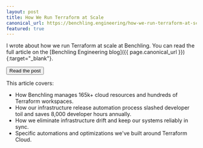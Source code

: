 ```yaml
---
layout: post
title: How We Run Terraform at Scale
canonical_url: https://benchling.engineering/how-we-run-terraform-at-scale-da7bb75dc394
featured: true
---
```


I wrote about how we run Terraform at scale at Benchling. You can read the full article on the [Benchling Engineering blog]({{ page.canonical_url }}){:target="_blank"}.

<a href="{{ page.canonical_url }}" target="_blank"><button>Read the post</button></a>

This article covers:
- How Benchling manages 165k+ cloud resources and hundreds of Terraform workspaces.
- How our infrastructure release automation process slashed developer toil and saves 8,000 developer hours annually.
- How we eliminate infrastructure drift and keep our systems reliably in sync.
- Specific automations and optimizations we've built around Terraform Cloud.


<!-- Managing over 165k cloud resources across hundreds of workspaces could seem daunting. But for us, it’s just another day at Benchling. Here’s how we do it.

We currently have:

- 165k cloud resources under management
- 625 Terraform workspaces
- 38 AWS accounts
- 170 engineers (40 of whom are infra specialists)

We perform:

- 225 infrastructure releases daily (`terraform apply` operations)
- 723 plans daily (`terraform plan` operations)

We’ve been successfully operating Benchling’s infrastructure release system for the past two years (spoiler, it’s Terraform Cloud), over which time we’ve doubled our infrastructure footprint with minimal additional release overhead.

![terraform benchling cover photo]({{ "/assets/2025-03-04-terraform-cover.webp" | absolute_url }})


# Before Terraform Cloud: The Chaos

Our infra release process wasn’t always this smooth. Let me rewind and take you back to how it was before.

As is common guidance for small Terraform projects, our team would previously apply all infrastructure changes via laptop. Also in line with common guidance, our team used S3 to store state files, with DynamoDB state locks, which prevented any apply-time collisions. This is a great strategy for a small team working on up to a dozen workspaces. However, this slowly starts to break down as the team’s workspace footprint grows. It’s like the proverbial frog in the pot of water, slowly heated to a boil. By the time we made the switch, Benchling was managing 350 workspaces. We were approaching the boiling point.


## Pain Points: Developer Toil and Inefficiency

Managing 350 workspaces with this approach had several downsides:

1. **Necessitated elevated AWS access** permissions for the infrastructure team.
2. It was **time-consuming** as the engineer had to navigate to each directory, run `terraform apply`, review and approve the run, then verify it succeeded. Very commonly a single change could affect over 120 workspaces, which would mean repeating this process 120 times. (We had developed a custom python script which helped parallelize this somewhat.)
3. **Accumulated infra drift.** Often an engineer would go to apply their change and find numerous unrelated pending infrastructure changes. This situation could arise for many reasons — a previous engineer had missed this workspace while rolling out a change, did not realize an apply step was required, or missed that their apply had failed. The unlucky engineer who encountered this would then need to track down the author of the change which caused this drift, confirm whether this change was intended and safe to apply, and roll out the change. Then they’d have to repeat this process for each of the impacted workspaces.

Applying a single change could easily take a full day, particularly if you encountered unexpected drift (pain point #3). Because of the release overhead associated with an additional workspace, the team was incentivized towards several anti-patterns.

The first anti-pattern was to put as many resources as possible into a single directory/workspace to minimize the number of workspaces that required an apply (thus minimizing pain point #2). This meant some workspaces were managing upwards of 4k resources, which made plan times painstakingly long (30+ min) and increased the blast radius for any change that went poorly.

These excessive plan times for our monster workspaces (pain point #2) and accumulated drift (pain point #3) pushed our team towards a second anti-pattern — using the Terraform `-target` feature. This feature allows a developer to limit changes to a subset of the full infrastructure configuration. While this can be useful in limited circumstances, it functions by only applying changes to a subset of terraform’s acyclic graph (which maps all resource dependencies), so it can cause all sorts of unintended chaos if used indiscriminately. Hashicorp themselves, the authors of Terraform, [strongly discourage](https://developer.hashicorp.com/terraform/cli/commands/plan#resource-targeting) use of the `-target` feature for routine operations due to the possible side effects.

Overall this tooling gap was a source of developer toil and risk. It was clear for an organization at our scale we needed to automate our infrastructure release process.


## Our Solution: Automate Terraform with Terraform Cloud

We evaluated several infrastructure automation tools — specifically Spacelift, Terraform Cloud, and Atlantis. We ended up deciding on Terraform Cloud, mostly for the perceived benefits of working with Hashicorp, who were larger, more established, and authored and owned Terraform.

Successfully rolling out Terraform Cloud required two big changes to our developer workflow. In particular:

1. Move from an “apply then merge” workflow to a “merge then apply” workflow. This was a big source of uncertainty as we rolled out since there is really no way to test for apply-time errors on all workspaces before merging a PR to our main branch.
2. Move to untargeted applies.

We helped ease the pain of this transition with several training sessions, a detailed FAQ, a dedicated Slack channel for questions, and by carefully watching Terraform Cloud for the first few months to ensure no backlogs of releases, erroring runs, etc.

We used an incremental rollout strategy to limit the blast radius, to give our engineering teams time to build familiarity in lower-risk workspaces first, and to learn and adapt our resource capacity planning for Terraform Cloud agents.

## The Impact: Efficiency, Reliability, and Developer Happiness

The resulting impact of this change:

* Eliminated drift (problem #3 above), a huge source of risk and developer toil.
* Roughly **8000 developer hours saved annually** (40 infra specialists × 4 hrs/wk × 50 weeks/yr = 8000 hrs) — that’s equivalent to getting 4 developers back!
* Audit log of every change for a given workspace linked to commit and author. We can’t emphasize enough just how helpful this is for debugging issues.
* Speculative plans — a prospective change can be automatically tested across dozens of impacted workspaces and the results displayed directly in GitHub CI.

![speculative plans in github CI checks](../assets/2025-03-04-speculative-plan-github.webp)
*This screenshot shows how we limit speculative plans to a small number of canary workspaces (in this case just one).*

In the time since we initially rolled out Terraform Cloud two years ago, we’ve continued to refine and improve this system in many ways both big and small.


# How We Run Terraform Cloud Today

We host our own installation of Terraform Cloud with our TFC agents running in our own AWS account. (Hashicorp calls this product Terraform Cloud for Business.) We prefer to keep all admin access to production infrastructure in-house without conferring any production permissions to Hashicorp. We run these Terraform Cloud agents in our own ECS cluster. Our contract allows us to run up to 200 concurrent agents, though we typically run 120 across two agent pools (40 in our dev pool and 80 in our prod pool). This allows us to release changes to our 625 workspaces with high concurrency. For example, if a single change impacted 80 workspaces, it can be applied to all 80 workspaces simultaneously.

## The Things We Monitor Obsessively

1. **Agent exhaustion / concurrency limits:** If there are no available agents for a sustained period, we page our on-call (we intend to implement autoscaling one day).
2. **Plan time:** If plan time exceeds 4 min in dev, we notify our team. We care most about ensuring quick plan times in dev workspaces since this reduces developer feedback loops during infra development.
3. **Infra drift:** After a year of measuring minimal drift, we eventually stopped measuring this because drift doesn’t meaningfully exist in our infrastructure anymore. Since 1) all applies are untargeted, 2) zero engineers have prod write access by default, 3) releases are so frequent that any drift is quickly addressed by the next release.

## Quality of Life Optimizations

Although Terraform Cloud has been a great tool for us, as a large-footprint organization and power-user, we’ve found it lacks some features we need. Here are the custom features we’ve built around it.

### TFC CLI

Some of our Terraform modules are used across many many workspaces. For example we have 261 workspaces affected by changes to our “deploy” module. Any change that impacts this module requires 261 reviews and approvals, even though the actual changes are substantively the same. Clicking through the Terraform Cloud UI is tedious, so we wrote a CLI. Our tool lets us run `tfc apply --commit abcd1234` to review plans and apply changes. A more sophisticated invocation might look like `tfc review --commit abcd1234 --wildcard update:module.stack.*.access_controls --include-tag type:deploy`. This command auto-approves changes that match the specific commit SHA, the wildcard resource address, and the provided label/tag.

We’ve added several other features over time, but the commands that get the most heavy use are `tfc run` (trigger new plans), and `tfc review` (review and approve pending applies).

### Notifications

Because we require manual review and approval for each production change, a developer can easily merge their change and then forget to apply it. We built a Slack notifier service to solve this problem. It runs every 10 minutes and notifies the commit author of any pending Terraform Cloud applies. It only runs during business hours and does an exponential backoff so as to not be too annoying.

### Workspace Managers

We have 625 workspaces, so of course we manage our Terraform workspaces with Terraform! We make heavy use of the [tfe provider](https://registry.terraform.io/providers/hashicorp/tfe/latest/docs). We built a `tfc-workspace` module which we use to provision each workspace.

### Ownership Delegation

Our team owns Terraform Cloud as a service provided to our infra, security, and developer teams. We try to keep these workspaces in a non-errored state, with providers updated monthly, and any deprecation warnings addressed promptly. However some workspaces manage resources outside our team’s expertise, at which time we need to delegate to the appropriate team to address these issues. To solve this we’ve developed a convention of applying tags to each workspace with tags like `owner:{github_team_name}`, for example `owner:infra-monolith` or `owner:security-eng`. This allows us to notify the appropriate team when an issue with the workspace arises.


![Terraform Cloud workspace tags](../assets/2025-03-04-tfc-workspace-tags.webp)

*Here’s an example of how we tag workspaces today. We apply these via our `tfc-workspace` terraform module to keep naming consistent.*

### TFC Usage Reporting

Lately, our Terraform Cloud contract has come up for renewal, which means we need to predict future growth and usage. Unfortunately, Terraform Cloud only tells you total Resources Under Management at the current point in time, but nothing else.

To this end we built a script that uses the TFC API to query each state version for each workspace, going back a year, and tabulates this data into a CSV, after which we build some charts. These charts allow us to track growth by provider resource type (e.g. `aws_s3_bucket`, `aws_ec2_instance`), workspace type (e.g. `type:region`), or AWS account. Ick, but it works.

### TFC State Backup

We need a disaster recovery strategy in case Terraform Cloud is down. During a disaster recovery incident we can revert to `local` mode, if approved to do so, utilizing break-glass functionality and processes. However, the one gap here is we need access to the state file, which is stored in Terraform Cloud. To protect against a loss of the state file, we’ve implemented a flavor of [this post](https://dev.to/mnsanfilippo/how-to-backup-the-terraform-states-from-terraform-cloud-workspaces-1km4) to back them up to an S3 bucket after each apply.

![state backup notification](../assets/2025-03-04-state-backup.webp)

*Here’s an example of our state backup webhook. Upon completion of a `terraform apply`, it triggers a lambda which copies the terraform state file from Terraform Cloud to a secondary location in S3 which we can use in a disaster recovery event.*

### Workspace Dependency Map

One great thing about Terraform Cloud is it allows you to have a given workspace watch certain repository directories for changes. For example, a workspace can watch for changes to the `tf-modules/*` and trigger plans if anything in that directory changes. However, this doesn’t work very well at our size because we both use a monorepo and also have 180+ modules with 625 workspaces each using some subset of those modules. (For example, if all 625 workspaces tracked `tf-modules/*` and a single file was changed in that directory, then it would trigger 625 runs, quickly exhausting our agent pool of 120 agents, even if most workspaces resulted in a no-op.) Thus, we built a custom tool that maps out the module dependency tree for each workspace and generates a yaml configuration which is read by our tfc-workspace module to determine which directories to watch.

![Terraform Cloud workspace file triggers](../assets/2025-03-04-file-triggers.webp)

*This shows the directories we track for one example workspace.*

### Provider Upgrades With Dependabot

With 625 workspaces, each using an average of 3 providers, that’s 1875 unique provider-workspace upgrades to perform. We use Dependabot to help with this, upgrading all providers on a monthly cadence.

Even managing Dependabot at this scale takes some work, so we’ve built automation that allows us fine-grained manipulation of the `dependabot.yml` file. This enables us to allow-list certain providers for upgrade, deny-list other providers, isolate upgrades to just dev or prod workspaces, or treat individual workspaces with special conditions. Here’s a [gist that shows how our `dependabot.yml` is structured](https://gist.github.com/cmonaghan/7e714071a1c4be1026f01ab3efb1b8dd). Fully-generated for all workspaces, this file runs to 2000+ lines of yaml.

## Ongoing Improvements: Optimizing for Scale
Our infra release system is still a work in progress. It’s not perfect, but we continue to make improvements every day. Here’s where we’d love to take it next:

### Staged Rollouts

We currently use a `main` branch. Once merged to `main`, it gets released to most workspaces (our validated customers, or GxP customers, are an exception as they only receive quarterly releases). We’d like to move to staged rollouts with more release tiers (e.g. `dev`, `staging`, `prod`, `gxp`). We would verify success across the tier before promoting to the next tier.

### Decompose Large Workspaces Into Many Smaller Workspaces

Although we’ve grown from 350 to 625 workspaces, we still have numerous workspaces managing thousands of Terraform resources. This makes plan and apply operations slow to complete. Since rolling out changes to all workspaces is now fully automated now, we should lean into decomposing these workspaces further, breaking these 625 workspaces into 1500+ workspaces to reduce plan and apply time and to minimize blast radius.

### Enhanced Notifications

The ability to reassign Slack notifications to other users has been a popular feature request. Also, it’d be nice if the Slack bot prepared a `tfc review` command scoped to just the impacted workspaces.

### Agent Autoscaling

Auto scaling this kind of workload is complicated and Hashicorp supports an EKS Operator to do just that. We hope to migrate our agent pool to EKS to employ the supported pattern.

### Open-Source

We’ve built a lot of custom tooling to support our infrastructure automation. Most of it solves use cases we imagine many other teams have, so we’d love to open-source this work.

# It Takes a Village

This system was built by many hands, thanks to the collaboration and insights of many engineers across Benchling. Our deep gratitude to all those Benchlings who have been partners in helping us get to where our infrastructure story is today!

We hope this post proves helpful to you and your organization in designing your cloud infrastructure for scale. -->
